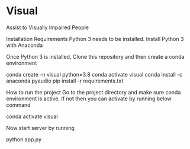 # Visual
Assist to Visually Impaired People

Installation
Requirements
Python 3 needs to be installed. Install Python 3 with Anaconda

Once Python 3 is installed, Clone this repository and then create a conda environment

conda create -n visual python=3.8
conda activate visual
conda install -c anaconda pyaudio
pip install -r requirements.txt


How to run the project
Go to the project directory and make sure conda environment is active. If not then you can activate by running below command

conda activate visual

Now start server by running

python app.py

